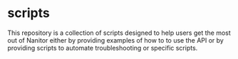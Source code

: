 # scripts
This repository is a collection of scripts designed to help users get the most out of Nanitor either by providing examples of how to to use the API or by providing scripts to automate troubleshooting or specific scripts.
